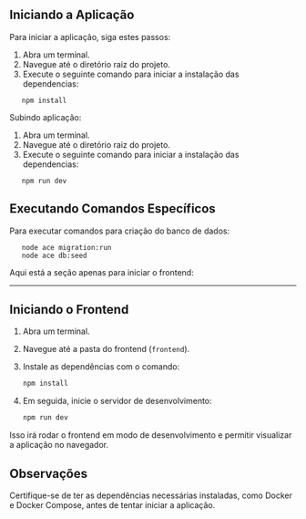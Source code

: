 ## Iniciando a Aplicação

Para iniciar a aplicação, siga estes passos:

1. Abra um terminal.
2. Navegue até o diretório raiz do projeto.
3. Execute o seguinte comando para iniciar a instalação das dependencias:

```
   npm install
```

Subindo aplicação:

1. Abra um terminal.
2. Navegue até o diretório raiz do projeto.
3. Execute o seguinte comando para iniciar a instalação das dependencias:

```
   npm run dev
```

## Executando Comandos Específicos

Para executar comandos para criação do banco de dados:

```
   node ace migration:run
   node ace db:seed
```
Aqui está a seção apenas para iniciar o frontend:

---

## Iniciando o Frontend

1. Abra um terminal.
2. Navegue até a pasta do frontend (`frontend`).
3. Instale as dependências com o comando:

   ```bash
   npm install
   ```

4. Em seguida, inicie o servidor de desenvolvimento:

   ```bash
   npm run dev
   ```

Isso irá rodar o frontend em modo de desenvolvimento e permitir visualizar a aplicação no navegador.

## Observações

Certifique-se de ter as dependências necessárias instaladas, como Docker e Docker Compose, antes de tentar iniciar a aplicação.
